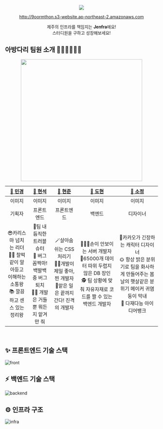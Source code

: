 <div align=center><img src="https://user-images.githubusercontent.com/56211193/202861953-357a598b-689c-4cc8-b7ab-c8298a5eb935.png">
  
http://9oormthon.s3-website.ap-northeast-2.amazonaws.com
  
  제주의 인프라를 책임지는 <strong>Jenfra</strong>에요!<br/>스터디원을 구하고 성장해보세요! 
</div>

## 아방다리 팀원 소개 👩🏻‍💻🧑🏻‍💻

<div align=center>
<img src="https://user-images.githubusercontent.com/56211193/202860895-b972c28c-65c5-4e57-aeba-600839c84848.jpg" height="400"/>

  
|                                              [🍊 민경](https://github.com/mkchoi-pm)                                               |                                              [🍊 현석](https://github.com/chucoding)                                               |                                               [🍊 현준](https://github.com/JadeHyun)                                                |                                               [🍊 도현](https://github.com/DHAPARK)                                               |                                          [🍊 소정](https://github.com/thesojungkim)                                           |
| :-------------------------------------------------------------------------------------------------------------------------------------: | :-------------------------------------------------------------------------------------------------------------------------------: | :-------------------------------------------------------------------------------------------------------------------------------: | :-------------------------------------------------------------------------------------------------------------------------------: | :------------------------------------------------------------------------------------------------------------------------: |
|이미지|이미지|이미지|이미지|이미지|
|기획자|프론트엔드|프론트엔드|백엔드|디자이너|
|😎카리스마 넘치는 리더<br/>🙋‍♀️ 찰떡같이 알아듣고 이해하는 소통왕<br/>📚 깔끔하고 센스 있는 정리왕<br />|🔫팀 내 듬직한 트러블 슈터<br/>🎯 버그 꼼짝마! 백발백중 버그 퇴치<br/>👩‍💻 개발은 거들 뿐 뭐든지 맡겨만 줘 |🪄살아숨쉬는 CSS 처리기<br/>👩‍💻개발이 제일 좋아, 찐 개발자<br/>🚗맡은 일은 끝까지 간다! 진격의 개발자|🏃🏻‍♂️손이 안보이는 서버 개발자<br/> 🎢65000개 데이터 따위 두렵지 않은 DB 장인<br/> 🕵️‍ 팀 상황에 맞춰 자유자재로 코드를 짤 수 있는 백엔드 개발자|🍒카카오가 긴장하는 캐릭터 디자이너<br/>🌞 항상 밝은 분위기로 팀을 화사하게 만들어주는 봄날의 햇살같은 분위기 메이커 귀염둥이 막내<br/>🧠 다재다능 아이디어뱅크|

<br>
</div>

## ✨ 프론트엔드 기술 스택 
![front](https://user-images.githubusercontent.com/56211193/202865016-24570b83-3c19-41a8-ab8f-81bd93df096b.png)

## ⚡️ 백엔드 기술 스택 
![backend](https://user-images.githubusercontent.com/56211193/202865022-be625db1-1528-4e45-9d49-2b5586828a0e.png)

## ⚙️ 인프라 구조
![infra](https://user-images.githubusercontent.com/56211193/202866075-46b3e8b7-4e40-4552-a826-72b791117308.png)
